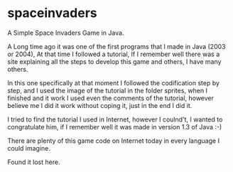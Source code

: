 # spaceinvaders

A Simple Space Invaders Game in Java.

A Long time ago it was one of the first programs that I made in Java (2003 or 2004), At that time I followed a tutorial, 
If I remember well there was a site explaining all the steps to develop this game and others, I have many others.

In this one specifically at that moment I followed the codification step by step, and I used the image of the tutorial in the folder sprites, when I finished and it work I used even the comments of the tutorial, however believe me I did it work 
without coping it, just in the end I did it.

I tried to find the tutorial I used in Internet, however I coulnd't, I wanted to congratulate him, if I remember well 
it was made in version 1.3 of Java :-)

There are plenty of this game code on Internet today in every language I could imagine.

Found it lost here.
